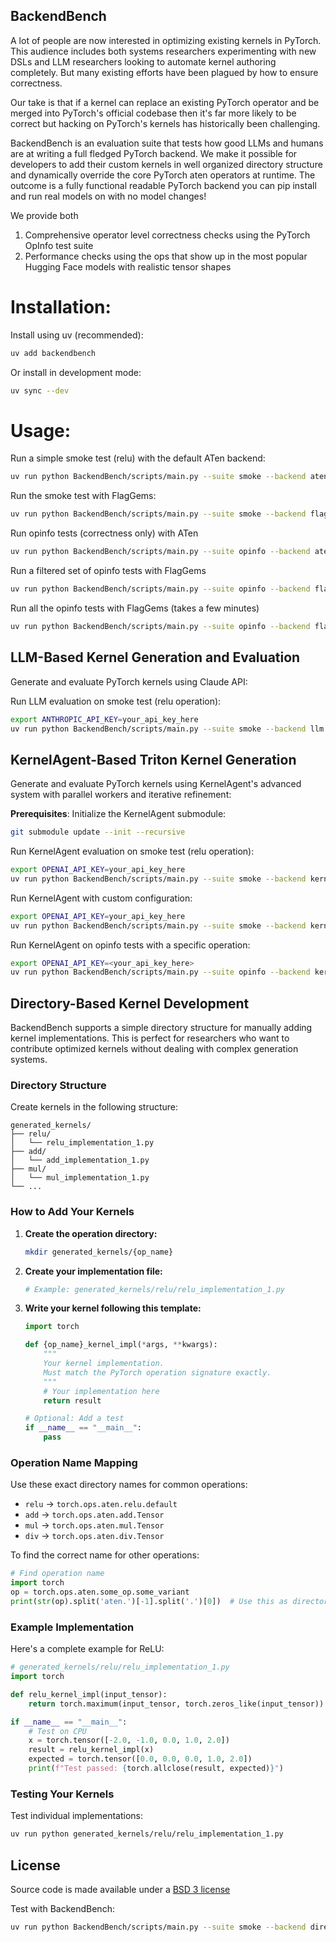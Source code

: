 ## BackendBench

A lot of people are now interested in optimizing existing kernels in PyTorch. This audience includes both systems researchers experimenting with new DSLs and LLM researchers looking to automate kernel authoring completely. But many existing efforts have been plagued by how to ensure correctness.

Our take is that if a kernel can replace an existing PyTorch operator and be merged into PyTorch's official codebase then it's far more likely to be correct but hacking on PyTorch's kernels has historically been challenging.

BackendBench is an evaluation suite that tests how good LLMs and humans are at writing a full fledged PyTorch backend. We make it possible for developers to add their custom kernels in well organized directory structure and dynamically override the core PyTorch aten operators at runtime. The outcome is a fully functional readable PyTorch backend you can pip install and run real models on with no model changes!

We provide both
1. Comprehensive operator level correctness checks using the PyTorch OpInfo test suite
2. Performance checks using the ops that show up in the most popular Hugging Face models with realistic tensor shapes

# Installation:

Install using uv (recommended):
```bash
uv add backendbench
```

Or install in development mode:
```bash
uv sync --dev
```

# Usage:

Run a simple smoke test (relu) with the default ATen backend:
```bash
uv run python BackendBench/scripts/main.py --suite smoke --backend aten
```

Run the smoke test with FlagGems:
```bash
uv run python BackendBench/scripts/main.py --suite smoke --backend flag_gems
```

Run opinfo tests (correctness only) with ATen
```bash
uv run python BackendBench/scripts/main.py --suite opinfo --backend aten
```

Run a filtered set of opinfo tests with FlagGems
```bash
uv run python BackendBench/scripts/main.py --suite opinfo --backend flag_gems --ops "add,sub"
```

Run all the opinfo tests with FlagGems (takes a few minutes)
```bash
uv run python BackendBench/scripts/main.py --suite opinfo --backend flag_gems
```

## LLM-Based Kernel Generation and Evaluation

Generate and evaluate PyTorch kernels using Claude API:

Run LLM evaluation on smoke test (relu operation):
```bash
export ANTHROPIC_API_KEY=your_api_key_here
uv run python BackendBench/scripts/main.py --suite smoke --backend llm
```

## KernelAgent-Based Triton Kernel Generation

Generate and evaluate PyTorch kernels using KernelAgent's advanced system with parallel workers and iterative refinement:

**Prerequisites**: Initialize the KernelAgent submodule:
```bash
git submodule update --init --recursive
```

Run KernelAgent evaluation on smoke test (relu operation):
```bash
export OPENAI_API_KEY=your_api_key_here
uv run python BackendBench/scripts/main.py --suite smoke --backend kernel_agent
```

Run KernelAgent with custom configuration:
```bash
export OPENAI_API_KEY=your_api_key_here
uv run python BackendBench/scripts/main.py --suite smoke --backend kernel_agent --kernel-agent-workers 6 --kernel-agent-max-rounds 15
```

Run KernelAgent on opinfo tests with a specific operation:
```bash
export OPENAI_API_KEY=<your_api_key_here>
uv run python BackendBench/scripts/main.py --suite opinfo --backend kernel_agent --ops "add"
```

## Directory-Based Kernel Development

BackendBench supports a simple directory structure for manually adding kernel implementations. This is perfect for researchers who want to contribute optimized kernels without dealing with complex generation systems.

### Directory Structure

Create kernels in the following structure:
```
generated_kernels/
├── relu/
│   └── relu_implementation_1.py
├── add/  
│   └── add_implementation_1.py
├── mul/
│   └── mul_implementation_1.py
└── ...
```

### How to Add Your Kernels

1. **Create the operation directory:**
   ```bash
   mkdir generated_kernels/{op_name}
   ```

2. **Create your implementation file:**
   ```bash
   # Example: generated_kernels/relu/relu_implementation_1.py
   ```

3. **Write your kernel following this template:**
   ```python
   import torch
   
   def {op_name}_kernel_impl(*args, **kwargs):
       """
       Your kernel implementation.
       Must match the PyTorch operation signature exactly.
       """
       # Your implementation here
       return result
   
   # Optional: Add a test
   if __name__ == "__main__":
       pass
   ```

### Operation Name Mapping

Use these exact directory names for common operations:
- `relu` → `torch.ops.aten.relu.default`  
- `add` → `torch.ops.aten.add.Tensor`
- `mul` → `torch.ops.aten.mul.Tensor` 
- `div` → `torch.ops.aten.div.Tensor`

To find the correct name for other operations:
```python
# Find operation name
import torch
op = torch.ops.aten.some_op.some_variant
print(str(op).split('aten.')[-1].split('.')[0])  # Use this as directory name
```

### Example Implementation

Here's a complete example for ReLU:

```python
# generated_kernels/relu/relu_implementation_1.py
import torch

def relu_kernel_impl(input_tensor):
    return torch.maximum(input_tensor, torch.zeros_like(input_tensor))

if __name__ == "__main__":
    # Test on CPU
    x = torch.tensor([-2.0, -1.0, 0.0, 1.0, 2.0])
    result = relu_kernel_impl(x)
    expected = torch.tensor([0.0, 0.0, 0.0, 1.0, 2.0])
    print(f"Test passed: {torch.allclose(result, expected)}")
```

### Testing Your Kernels

Test individual implementations:
```bash
uv run python generated_kernels/relu/relu_implementation_1.py
```

## License

Source code is made available under a [BSD 3 license](LICENSE.md)

Test with BackendBench:
```bash
uv run python BackendBench/scripts/main.py --suite smoke --backend directory
```
